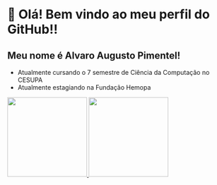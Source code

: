 # 👋 Olá! Bem vindo ao meu perfil do GitHub!!
## Meu nome é Alvaro Augusto Pimentel!
<ul>
  <li>Atualmente cursando o 7 semestre de Ciência da Computação no CESUPA</li>
  <li>Atualmente estagiando na Fundação Hemopa</li>
</ul>
<div>
<a href="https://github.com/AlvaroPimente1">
<img height="180em" src="https://github-readme-stats.vercel.app/api/top-langs/?username=AlvaroPimente1&layout=compact&langs_count=7&theme=radical"/>
<img height="180em" src="https://github-readme-stats.vercel.app/api?username=AlvaroPimente1&show_icons=true&theme=radical&include_all_commits=true&count_private=true"/>
</div>
